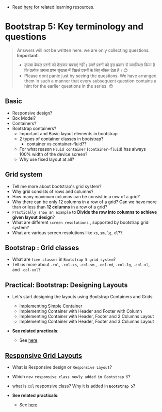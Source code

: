 - Read [here](./README.md) for related learning resources.

# Bootstrap 5: Key terminology and questions

> Answers will not be written here. we are only collecting questions.
> **Important**:  
>    - कृपया केवल प्रश्नों को देखकर घबराएं नहीं। हमने प्रश्नों को इस प्रकार से व्यवस्थित किया है कि प्रत्येक अगला प्रश्न श्रृंखला में पिछले प्रश्नों के लिए संकेत देता है। 😊
>   - Please dont panic just by seeing the questions. We have arranged them in such a manner that every subsequent question contains a hint for the earlier questions in the series. 😊

## Basic
- Responsive design?
- Box Model?
- Containers?
- Bootstrap containers?
    - Important and Basic layout elements in bootstrap
    - 2 types of container classes in bootstrap?
        - container vs container-fluid??
    - For what reason `Fluid container` (`container-fluid`) has always 100% width of the device screen?
    - Why use fixed layout at all?

## Grid system
- Tell me more about bootstrap's grid system?
- Why grid consists of rows and columns?
- How many maximum columns can be consist in a row of a grid?
- Why there can be only 12 columns in a row of a grid? Can we have more than or less than **12 columns** in a row of a grid?
- `Practically show an example` to **Divide the row into columns to achieve given layout design**?
- What are different `screen resolutions` , supported by bootstrap grid system?
- What are various screen resolutions like `xs`, `sm`, `lg`, `xl`??


## Bootstrap : Grid classes
- What are `five classes` in `Bootstrap 5 grid system`?
- Tell us more about `.col`, `.col-xs`, `.col-sm` , `.col-md`, `.col-lg`, `.col-xl`, and `.col-xxl`?


## Practical: Bootstrap: Designing Layouts
- Let's start designing the layouts using Bootstrap Containers and Grids
  - Implementing Simple Container
  - Implementing Container with Header and Footer with Column
  - Implementing Container with Header, Footer and 2 Columns Layout
  - Implementing Container with Header, Footer and 3 Columns Layout

- **See related practicals**:
  - See [here](./Bootstrap-5-Tutorial-For-Beginners/lesson-0001-layout-design/001-starter-template.html)


## [Responsive Grid Layouts](https://www.youtube.com/watch?v=hWcFqtQI3qE&list=PLp50dWW_m40WzAh2wY0a9iFYb0QlPzoxx&index=5)
- What is Responsive design or `Responsive Layout`?
- Which `new responsive class newly added in Bootstrap 5`?
- what is `xxl` responsive class? Why it is added in **`Bootstrap 5`**?


- **See related practicals**:
  - See [here](./Bootstrap-5-Tutorial-For-Beginners/lesson-0002-responsive-layouts/)